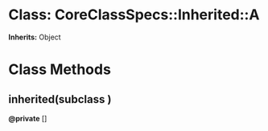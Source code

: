# Class: CoreClassSpecs::Inherited::A
**Inherits:** Object
    



# Class Methods
## inherited(subclass ) [](#method-c-inherited)
**@private** [] 


